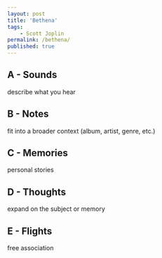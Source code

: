 ```yaml
---
layout: post
title: 'Bethena'
tags:
    - Scott Joplin
permalink: /bethena/
published: true
---
```


## A - Sounds

describe what you hear

## B - Notes

fit into a broader context (album, artist, genre, etc.)

## C - Memories

personal stories

## D - Thoughts

expand on the subject or memory

## E - Flights

free association

